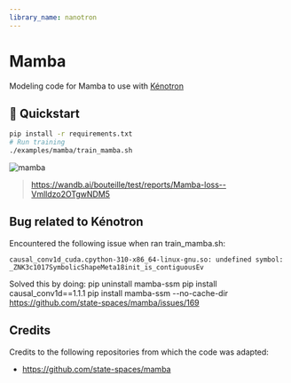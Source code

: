 ```yaml
---
library_name: nanotron
---
```


# Mamba

Modeling code for Mamba to use with [Kénotron](https://github.com/huggingface/nanotron/)

## 🚀 Quickstart

```bash
pip install -r requirements.txt
# Run training
./examples/mamba/train_mamba.sh
```

![mamba](./assets/loss_mamba.png)

> https://wandb.ai/bouteille/test/reports/Mamba-loss--Vmlldzo2OTgwNDM5

## Bug related to Kénotron
Encountered the following issue when ran train_mamba.sh:
```
causal_conv1d_cuda.cpython-310-x86_64-linux-gnu.so: undefined symbol: _ZNK3c1017SymbolicShapeMeta18init_is_contiguousEv
```
Solved this by doing:
pip uninstall mamba-ssm
pip install causal_conv1d==1.1.1
pip install mamba-ssm --no-cache-dir
https://github.com/state-spaces/mamba/issues/169


## Credits
Credits to the following repositories from which the code was adapted:
- https://github.com/state-spaces/mamba
